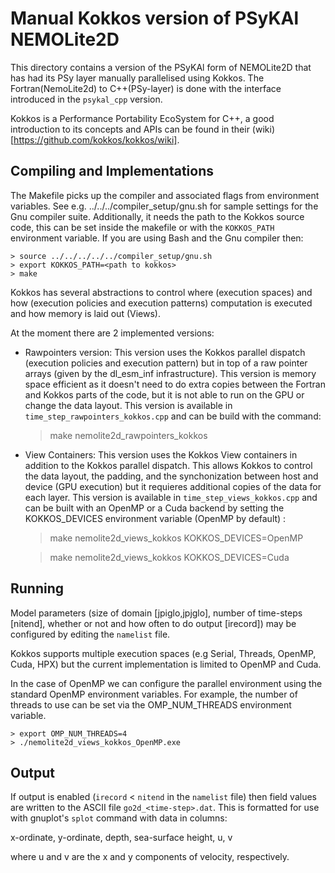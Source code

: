 # Manual Kokkos version of PSyKAl NEMOLite2D #

This directory contains a version of the PSyKAl form of NEMOLite2D
that has had its PSy layer manually parallelised using Kokkos.
The Fortran(NemoLite2d) to C++(PSy-layer) is done with the interface
introduced in the `psykal_cpp` version.

Kokkos is a Performance Portability EcoSystem for C++,
a good introduction to its concepts and APIs can be found in their
(wiki)[https://github.com/kokkos/kokkos/wiki].


## Compiling and Implementations ##

The Makefile picks up the compiler and associated flags from environment
variables. See e.g. ../../../compiler_setup/gnu.sh for sample
settings for the Gnu compiler suite. Additionally, it needs the path to
the Kokkos source code, this can be set inside the makefile or with the
`KOKKOS_PATH` environment variable. If you are using Bash and the Gnu
compiler then:

    > source ../../../../../compiler_setup/gnu.sh
    > export KOKKOS_PATH=<path to kokkos>
    > make

Kokkos has several abstractions to control where (execution spaces) and
how (execution policies and execution patterns) computation is executed
and how memory is laid out (Views).

At the moment there are 2 implemented versions:

- Rawpointers version: This version uses the Kokkos parallel dispatch
(execution policies and execution pattern) but in top of a raw pointer
arrays (given by the dl_esm_inf infrastructure). This
version is memory space efficient as it doesn't need to do extra copies
between the Fortran and Kokkos parts of the code, but it is not able to
run on the GPU or change the data layout. This version is available in
`time_step_rawpointers_kokkos.cpp` and can be build with the command:

    > make nemolite2d_rawpointers_kokkos

- View Containers: This version uses the Kokkos View containers in addition
to the Kokkos parallel dispatch. This allows Kokkos to control the data layout,
the padding, and the synchonization between host and device (GPU execution)
but it requieres additional copies of the data for each layer.
This version is available in `time_step_views_kokkos.cpp` and can be built
with an OpenMP or a Cuda backend by setting the KOKKOS_DEVICES environment
variable (OpenMP by default) :

    > make nemolite2d_views_kokkos KOKKOS_DEVICES=OpenMP

    > make nemolite2d_views_kokkos KOKKOS_DEVICES=Cuda

## Running ##

Model parameters (size of domain [jpiglo,jpjglo], number of time-steps
[nitend], whether or not and how often to do output [irecord]) may be
configured by editing the `namelist` file.

Kokkos supports multiple execution spaces (e.g Serial, Threads, OpenMP,
Cuda, HPX) but the current implementation is limited to OpenMP and Cuda.

In the case of OpenMP we can configure the parallel environment using the
standard OpenMP environment variables. For example, the number of threads
to use can be set via the OMP_NUM_THREADS environment variable.

    > export OMP_NUM_THREADS=4
    > ./nemolite2d_views_kokkos_OpenMP.exe


## Output ##

If output is enabled (`irecord` < `nitend` in the `namelist` file) then
field values are written to the ASCII file `go2d_<time-step>.dat`. This
is formatted for use with gnuplot's `splot` command with data in columns:

x-ordinate, y-ordinate, depth, sea-surface height, u, v

where u and v are the x and y components of velocity, respectively.
